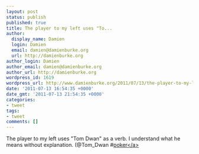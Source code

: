 ```yaml
---
layout: post
status: publish
published: true
title: The player to my left uses "To...
author:
  display_name: Damien
  login: Damien
  email: damien@damienburke.org
  url: http://damienburke.org
author_login: Damien
author_email: damien@damienburke.org
author_url: http://damienburke.org
wordpress_id: 1619
wordpress_url: http://www.damienburke.org/2011/07/13/the-player-to-my-left-uses-to/
date: '2011-07-13 16:54:35 +0000'
date_gmt: '2011-07-13 21:54:35 +0000'
categories:
- tweet
tags:
- tweet
comments: []
---
```

<p>The player to my left uses "Tom Dwan" as a verb. I understand what he means without explanation. (@Tom_Dwan  #<a href="http:&#47;&#47;search.twitter.com&#47;search?q=%23poker" class="aktt_hashtag">poker<&#47;a></p>
